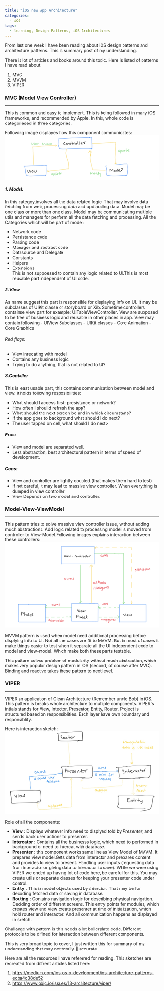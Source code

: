 ```yaml
---
title: "iOS new App Architecture"
categories:
  - iOS
tags:
  - learning, Design Patterns, iOS Architectures
---
```

From last one week I have been reading about iOS design patterns and architecture patterns. This is summary post of my understanding.

There is lot of articles and books around this topic. Here is listed of patterns I have read about.

1. MVC
2. MVVM
3. VIPER

### MVC (Model View Controller)
-----
This is common and easy to implement. This is being followed in many iOS frameworks, and recommended by Apple. In this, whole code is categoriesed in three categories.

Following image displayes how this component communicates:
![Model-View-Controller](/images/mvc.png)

##### 1. Model:
In this categoy,involves all the data related logic. That may involve data fetching from web, processing data and updlaoding data. Model may be one class or more than one class. Model may be communicating multiple utils and managers for perform all the data fetching and processing.
All the Categories which will be part of model:
   - Network code
   - Persistance code
   - Parsing code
   - Manager and abstract code
   - Datasource and Delegate
   - Constants
   - Helpers
   - Extensions   
This is not suppoesed to contain any logic related to UI.This is most reusable part independent of UI code.

##### 2.View 
As name suggest this part is responsible for displaying info on UI. It may be subclasses of UIKit classe or storyboard or Xib. Sometime controllers containse view part for example: UITableViewController. View are supposed to be free of business logic and reusable in other places in app.
    View may contain following
    - UIView Subclasses
    - UIKit classes
    - Core Animation
    - Core Graphics
  ###### Red flags:
  - View inrecating with model
  - Contains any business logic
  - Trying to do anything, that is not related to UI?
##### 3.Contoller
This is least usable part, this contains communication between model and view. It holds following resposibilities:
- What should I access first: presistance or network?
- How often I shoulld refresh the app?
- What should the next screen be and in which circumstans?
- If the app goes to background what should I do next?
- The user tapped on cell, what should I do next>


##### Pros:
- View and model are separated well. 
- Less abstraction, best architectural pattern in terms of  speed of development.

##### Cons:
- View and controller are tightly coupled.(that makes them hard to test)
- If not careful, it may lead to massive view controller. When everything is dumped in view controller
- View Depends on two model and controller.

### Model-View-ViewModel
-----
This pattern tries to solve massive view controller issue, without adding much abstractions. Add logic related to processing model is moved from controller to View-Model.Following images explains interaction between these controllers:
![Model-View-Model](/images/mvvm.png)

MVVM pattern is used when model need additional processing before displying info to UI. Not all the cases are fit to MVVM. But in most of cases it make things easier to test when it separate all the UI independent code to model and view-model. Which make both these parts testable. 

This pattern solves problem of modularity without much abstraction, which makes very populor design pattern in iOS (second, of course after MVC). Binding and reactive takes these pattern to next level.

### VIPER
-----
VIPER an application of Clean Architecture (Remember uncle Bob) in iOS. This pattern is breaks whole architecture to multiple components. VIPER's intials stands for View, Intector, Presentor, Entity, Router. Project is structured based on responsiblities. Each layer have own boundary and responsiblity.

Here is interaction sketch:
![VIPER](/images/viper.jpg)

Role of all the components:
  - **View** : Displays whatever info need to displyed told by *Presenter*, and sends back user actions to presenter.
  - **Intercator** : Contains all the businesss logic, which need to performed in background or need to intercat with database.
  - **Presenter** : this component works same line as View Model of MVVM. It prepares view model.Gets data from interactor and prepares content and provides to view to present. Handling user inputs (requesting data from interactor or giving data to interactor to save). While we were using VIPER we ended up having lot of code here, be careful for this. You may create utils or separate classes for keeping your presenter code under control.
  - **Entity** : This is model objects used by *Interctor*. That may be for decoding fetched data or saving in database.
  - **Routing** : Contains navigation logic for describing physical navigation. Deciding order of different screens. This entry points for modules, which creates view and view creats presenter at time of initialization, which hold router and interactor. And all communication happens as displayed in sketch.
  
Challange with pattern is this needs a lot boilerplate code. Different protocols to be difined for interaction between different components.


This is very broad topic to cover, I just written this for summary of my understanding that may not totally 💯 accurate. 

Here are all the resources I have referered for reading. This sketches are recreated from diffrent articles listed here:
1. https://medium.com/ios-os-x-development/ios-architecture-patterns-ecba4c38de52
2. https://www.objc.io/issues/13-architecture/viper/
   

